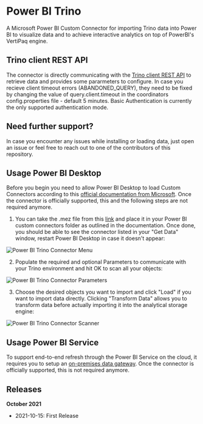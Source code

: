 # Power BI Trino
A Microsoft Power BI Custom Connector for importing Trino data into Power BI to visualize data and to achieve interactive analytics on top of PowerBI's VertiPaq engine. 

## Trino client REST API
The connector is directly communicating with the [Trino client REST API](https://trino.io/docs/current/develop/client-protocol.html) to retrieve data and provides some pararmeters to configure. In case you recieve client timeout errors (ABANDONED_QUERY), they need to be fixed by changing the value of query.client.timeout in the coordinators config.properties file - default 5 minutes. Basic Authentication is currently the only supported authentication mode.

## Need further support?
In case you encounter any issues while installing or loading data, just open an issue or feel free to reach out to one of the contributors of this repository. 

## Usage Power BI Desktop
Before you begin you need to allow Power BI Desktop to load Custom Connectors according to this [official documentation from Microsoft](https://docs.microsoft.com/en-us/power-bi/connect-data/desktop-connector-extensibility). Once the connector is officially supported, this and the following steps are not required anymore.

1. You can take the .mez file from this [link](https://github.com/pichlerpa/PowerBITrinoConnector/raw/master/Trino/bin/Debug/Trino.mez) and place it in your Power BI custom connectors folder as outlined in the documentation. Once done, you should be able to see the connector listed in your "Get Data" window, restart Power BI Desktop in case it doesn't appear:

![Power BI Trino Connector Menu](https://github.com/pichlerpa/PowerBITrinoConnector/blob/master/Trino/img/MenuConnector.JPG)

2. Populate the required and optional Parameters to communicate with your Trino environment and hit OK to scan all your objects:

![Power BI Trino Connector Parameters](https://github.com/pichlerpa/PowerBITrinoConnector/blob/master/Trino/img/ParaConnector.JPG)

3. Choose the desired objects you want to import and click "Load" if you want to import data directly. Clicking "Transform Data" allows you to transform data before actually importing it into the analytical storage engine:

![Power BI Trino Connector Scanner](https://github.com/pichlerpa/PowerBITrinoConnector/blob/master/Trino/img/ScanConnector.JPG)

## Usage Power BI Service
To support end-to-end refresh through the Power BI Service on the cloud, it requires you to setup an [on-premises data gateway](https://docs.microsoft.com/en-us/power-bi/connect-data/service-gateway-custom-connectors). Once the connector is officially supported, this is not required anymore.

## Releases

**October 2021**
- 2021-10-15: First Release

